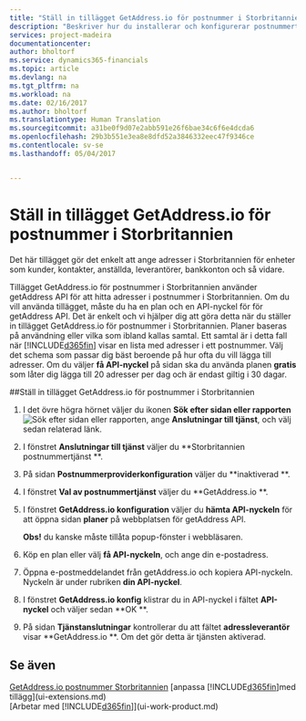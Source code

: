 ```yaml
---
title: "Ställ in tillägget GetAddress.io för postnummer i Storbritannien | Microsoft Docs"
description: "Beskriver hur du installerar och konfigurerar postnummertjänsten för att importera adresser i Storbritannien"
services: project-madeira
documentationcenter: 
author: bholtorf
ms.service: dynamics365-financials
ms.topic: article
ms.devlang: na
ms.tgt_pltfrm: na
ms.workload: na
ms.date: 02/16/2017
ms.author: bholtorf
ms.translationtype: Human Translation
ms.sourcegitcommit: a31be0f9d07e2abb591e26f6bae34c6f6e4dcda6
ms.openlocfilehash: 29b3b551e3ea8e8dfd52a3846332eec47f9346ce
ms.contentlocale: sv-se
ms.lasthandoff: 05/04/2017


---
```

# <a name="set-up-the-getaddressio-uk-postcodes-extension"></a>Ställ in tillägget GetAddress.io för postnummer i Storbritannien
Det här tillägget gör det enkelt att ange adresser i Storbritannien för enheter som kunder, kontakter, anställda, leverantörer, bankkonton och så vidare. 

Tillägget GetAddress.io för postnummer i Storbritannien använder getAddress API för att hitta adresser i postnummer i Storbritannien. Om du vill använda tillägget, måste du ha en plan och en API-nyckel för för getAddress API. Det är enkelt och vi hjälper dig att göra detta när du ställer in tillägget GetAddress.io för postnummer i Storbritannien. Planer baseras på användning eller vilka som ibland kallas samtal. Ett samtal är i detta fall när [!INCLUDE[d365fin](includes/d365fin_md.md)] visar en lista med adresser i ett postnummer. Välj det schema som passar dig bäst beroende på hur ofta du vill lägga till adresser. Om du väljer **få API-nyckel** på sidan ska du använda planen **gratis** som låter dig lägga till 20 adresser per dag och är endast giltig i 30 dagar. 

##<a name="to-set-up-the-getaddressio-uk-postcodes-extension"></a>Ställ in tillägget GetAddress.io för postnummer i Storbritannien 
1. I det övre högra hörnet väljer du ikonen **Sök efter sidan eller rapporten** ![Sök efter sidan eller rapporten](media/ui-search/search_small.png "Sök efter sidan eller rapporten"), ange **Anslutningar till tjänst**, och välj sedan relaterad länk.  
2. I fönstret **Anslutningar till tjänst** väljer du **Storbritannien postnummertjänst **.
3. På sidan **Postnummerproviderkonfiguration** väljer du **inaktiverad **.
4. I fönstret **Val av postnummertjänst** väljer du **GetAddress.io **.
5. I fönstret **GetAddress.io konfiguration** väljer du **hämta API-nyckeln** för att öppna sidan **planer** på webbplatsen för getAddress API.  

    **Obs!** du kanske måste tillåta popup-fönster i webbläsaren.
6. Köp en plan eller välj **få API-nyckeln**, och ange din e-postadress.
7. Öppna e-postmeddelandet från getAddress.io och kopiera API-nyckeln. Nyckeln är under rubriken **din API-nyckel**.
8. I fönstret **GetAddress.io konfig** klistrar du in API-nyckel i fältet **API-nyckel** och väljer sedan **OK **.
9. På sidan **Tjänstanslutningar** kontrollerar du att fältet **adressleverantör** visar **GetAddress.io **. Om det gör detta är tjänsten aktiverad.

## <a name="see-also"></a>Se även
[GetAddress.io postnummer Storbritannien](ui-extensions-getaddressio.md) [anpassa [!INCLUDE[d365fin](includes/d365fin_md.md)]med tillägg](ui-extensions.md)  
[Arbetar med [!INCLUDE[d365fin](includes/d365fin_md.md)]](ui-work-product.md)
